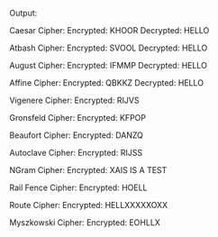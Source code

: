 
Output:

Caesar Cipher:
  Encrypted: KHOOR
  Decrypted: HELLO

Atbash Cipher:
  Encrypted: SVOOL
  Decrypted: HELLO

August Cipher:
  Encrypted: IFMMP
  Decrypted: HELLO

Affine Cipher:
  Encrypted: QBKKZ
  Decrypted: HELLO

Vigenere Cipher:
  Encrypted: RIJVS

Gronsfeld Cipher:
  Encrypted: KFPOP

Beaufort Cipher:
  Encrypted: DANZQ

Autoclave Cipher:
  Encrypted: RIJSS

NGram Cipher:
  Encrypted: XAIS IS A TEST

Rail Fence Cipher:
  Encrypted: HOELL

Route Cipher:
  Encrypted: HELLXXXXXOXX

Myszkowski Cipher:
  Encrypted: EOHLLX
